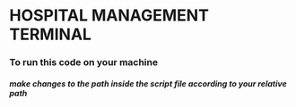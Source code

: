# HOSPITAL MANAGEMENT TERMINAL

### To run this code on your machine

##### make changes to the path inside the script file according to your relative path
